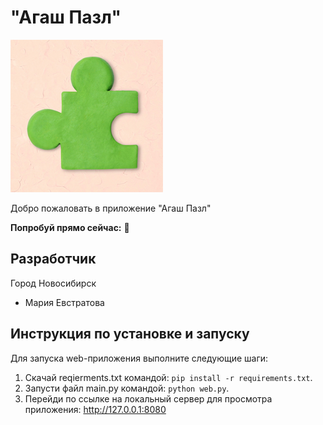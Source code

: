 # "Агаш Пазл"

![app-image](/assets/pazzle_small.png)

Добро пожаловать в приложение "Агаш Пазл"

**Попробуй прямо сейчас:** 🤖

## Разработчик

Город Новосибирск
- Мария Евстратова


## Инструкция по установке и запуску

Для запуска web-приложения выполните следующие шаги:

1. Скачай reqierments.txt командой: `pip install -r requirements.txt`.
2. Запусти файл main.py командой: `python web.py`.
3. Перейди по ссылке на локальный сервер для просмотра приложения: http://127.0.0.1:8080

[//]: # (4. Выполните установку зависимостей командой: `pip install -r requirements.txt`)

[//]: # (5. Выполните запуск бота командой: `python main.py`.)

[//]: # (Для разработки и тестирования предусмотрена ветка `develop`, в которой уже задан тестовый `API_BOT_TOKEN`, если вы хотите проверить функциональность без регистрации своего бота, то перейдите на ветку `develop` и выполните запуск бота `python main.py`.)

[//]: # (## Запущенный экземпляр бота в облаке)

[//]: # (**Воспользуйтесь нашим ботом:** 🤖[https://t.me/CyberItCubeBot]&#40;https://t.me/CyberItCubeBot&#41;)

[//]: # ()
[//]: # (Мы развернули бот на бесплатных платформах:)

[//]: # ()
[//]: # (- в качестве БД был использован Postgres на ресурсе: [https://supabase.com/]&#40;https://supabase.com/&#41;;)

[//]: # (- в качестве хостинга приложения был использован ресурс: [https://dashboard.render.com/]&#40;https://dashboard.render.com/&#41;;)

[//]: # (- для имитации активности был использован ресурс [https://cron-job.org/]&#40;https://cron-job.org/&#41;.)

[//]: # ()
[//]: # (📋 [Состояние запущенного бота]&#40;https://l06sywx7.status.cron-job.org/&#41; | ⏰ [Разбудить бот]&#40;https://cyber-bot-es7a.onrender.com/health&#41; | 🗂️ [База данных]&#40;https://supabase.com/dashboard/project/orltlnnmwwvvqsasikie&#41; | 🐱 [Проект на Github]&#40;https://github.com/MariaEvstratova/cyber_bot&#41;)

[//]: # ()
[//]: # (**Внимание!** Т.к. все эти платформы бесплатные, то бот может приостанавливаться по различным причинам, если бот по ссылке вам не отвечает, то обратитесь к разработчикам для того, чтобы его "разбудить".)
